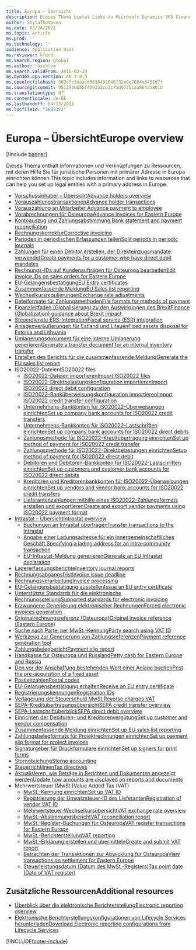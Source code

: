 ```yaml
---
title: Europa – Übersicht
description: Dieses Thema bietet Links zu Microsoft Dynamics 365 Finance-Dokumentationsressourcen für Europa.
author: ShylaThompson
ms.date: 02/24/2021
ms.topic: article
ms.prod: ''
ms.technology: ''
audience: Application User
ms.reviewer: kfend
ms.search.region: global
ms.author: roschlom
ms.search.validFrom: 2016-02-28
ms.dyn365.ops.version: AX 7.0.0
ms.openlocfilehash: 382cfc3eaacd0610491646f32e8c7684e0451d7f
ms.sourcegitcommit: 951393b05bf409333cb3c7ad977bcaa804aa801b
ms.translationtype: HT
ms.contentlocale: de-DE
ms.lasthandoff: 04/13/2021
ms.locfileid: "5892372"
---
```

# <a name="europe-overview"></a><span data-ttu-id="5915b-103">Europa – Übersicht</span><span class="sxs-lookup"><span data-stu-id="5915b-103">Europe overview</span></span>

[!include [banner](../includes/banner.md)]

<span data-ttu-id="5915b-104">Dieses Thema enthält Informationen und Verknüpfungen zu Ressourcen, mit deren Hilfe Sie für juristische Personen mit primärer Adresse in Europa einrichten können.</span><span class="sxs-lookup"><span data-stu-id="5915b-104">This topic includes information and links to resources that can help you set up legal entities with a primary address in Europe.</span></span> 

- [<span data-ttu-id="5915b-105">Vorschussinhaber – Übersicht</span><span class="sxs-lookup"><span data-stu-id="5915b-105">Advance holders overview</span></span>](emea-advance-holders.md)
 - [<span data-ttu-id="5915b-106">Vorauszahlungstransaktionen</span><span class="sxs-lookup"><span data-stu-id="5915b-106">Advance holder transactions</span></span>](emea-advance-holders-transactions.md)
 - [<span data-ttu-id="5915b-107">Vorauszahlung an Mitarbeiter </span><span class="sxs-lookup"><span data-stu-id="5915b-107">Advance payment to employee</span></span>](tasks/advance-payment-employee.md)
- [<span data-ttu-id="5915b-108">Vorabrechnungen für Osteuropa</span><span class="sxs-lookup"><span data-stu-id="5915b-108">Advance invoices for Eastern Europe</span></span>](emea-advance-invoice.md)
- [<span data-ttu-id="5915b-109">Kontoauszug und Zahlungsabstimmung </span><span class="sxs-lookup"><span data-stu-id="5915b-109">Bank statement and payment reconciliation</span></span>](emea-bank-reconciliation.md)
- [<span data-ttu-id="5915b-110">Rechnungskorrektur</span><span class="sxs-lookup"><span data-stu-id="5915b-110">Corrective invoicing</span></span>](emea-corrective-invoice.md)
- [<span data-ttu-id="5915b-111">Perioden in periodischen Erfassungen teilen</span><span class="sxs-lookup"><span data-stu-id="5915b-111">Split periods in periodic journals</span></span>](emea-create-post-periodic-journals.md)
- [<span data-ttu-id="5915b-112">Zahlungen für einen Debitor erstellen, der Direkteinzugsmandate verwendet</span><span class="sxs-lookup"><span data-stu-id="5915b-112">Create payments for a customer who have direct debit mandates</span></span>](tasks/create-payments-customers-who-have-direct-debit-mandates.md)
- [<span data-ttu-id="5915b-113">Rechnungs-IDs auf Kundenaufträgen für Osteuropa bearbeiten</span><span class="sxs-lookup"><span data-stu-id="5915b-113">Edit invoice IDs on sales orders for Eastern Europe</span></span>](emea-edit-invoice-id-sales-orders.md)
- [<span data-ttu-id="5915b-114">EU-Gelangensbestätigung</span><span class="sxs-lookup"><span data-stu-id="5915b-114">EU Entry certificates</span></span>](emea-entry-certificates.md)
- [<span data-ttu-id="5915b-115">Zusammenfassende Meldung</span><span class="sxs-lookup"><span data-stu-id="5915b-115">EU Sales list reporting</span></span>](emea-eu-sales-list.md)
- [<span data-ttu-id="5915b-116">Wechselkursregulierungen</span><span class="sxs-lookup"><span data-stu-id="5915b-116">Exchange rate adjustments</span></span>](emea-exchange-rate-adjustments.md)
- [<span data-ttu-id="5915b-117">Dateiformate für Zahlungsmethoden</span><span class="sxs-lookup"><span data-stu-id="5915b-117">File formats for methods of payment</span></span>](emea-select-file-formats-for-the-method-of-payments.md)
- [<span data-ttu-id="5915b-118">Finanzleitfaden (Globalisierung) zu den Auswirkungen des Brexit</span><span class="sxs-lookup"><span data-stu-id="5915b-118">Finance (Globalization) guidance about Brexit impact</span></span>](https://businesscenter.mbs.microsoft.com/#contentdetail/GuidanceBrexitImpact)
- [<span data-ttu-id="5915b-119">Steuerdienste ERS-Integration</span><span class="sxs-lookup"><span data-stu-id="5915b-119">Fiscal service (ESR) integration</span></span>](emea-fiscal-service-integration.md)
- [<span data-ttu-id="5915b-120">Anlagenveräußerungen für Estland und Litauen</span><span class="sxs-lookup"><span data-stu-id="5915b-120">Fixed assets disposal for Estonia and Lithuania</span></span>](emea-credit-note-reverse-fixed-asset-sale.md)
- [<span data-ttu-id="5915b-121">Umlagerungsdokument für eine interne Umlagerung generieren</span><span class="sxs-lookup"><span data-stu-id="5915b-121">Generate a transfer document for an internal inventory transfer</span></span>](tasks/transfer-document-internal-inventory-transfer.md)
- [<span data-ttu-id="5915b-122">Erstellen des Berichts für die zusammenfassende Meldung</span><span class="sxs-lookup"><span data-stu-id="5915b-122">Generate the EU sales list report</span></span>](tasks/eur-00011-eu-sales-list-report.md)
- <span data-ttu-id="5915b-123">ISO20022-Dateien</span><span class="sxs-lookup"><span data-stu-id="5915b-123">ISO20022 files</span></span>
  - [<span data-ttu-id="5915b-124">ISO20022-Dateien importieren</span><span class="sxs-lookup"><span data-stu-id="5915b-124">Import ISO20022 files</span></span>](emea-ISO20022-file-formats.md)
  - [<span data-ttu-id="5915b-125">ISO20022-Direktbelastungskonfiguration importieren</span><span class="sxs-lookup"><span data-stu-id="5915b-125">Import ISO20022 direct debit configuration</span></span>](tasks/import-iso20022-direct-debit-configuration.md)
  - [<span data-ttu-id="5915b-126">ISO20022-Banküberweisungskonfiguration importieren</span><span class="sxs-lookup"><span data-stu-id="5915b-126">Import ISO20022 credit transfer configuration</span></span>](tasks/import-iso20022-credit-transfer-configuration.md)
  - [<span data-ttu-id="5915b-127">Unternehmens-Bankkonten für ISO20022-Überweisungen einrichten</span><span class="sxs-lookup"><span data-stu-id="5915b-127">Set up company bank accounts for ISO20022 credit transfers</span></span>](tasks/set-up-company-bank-accounts-iso20022-credit-transfers.md)
  - [<span data-ttu-id="5915b-128">Unternehmens-Bankkonten für ISO20022-Lastschriften einrichten</span><span class="sxs-lookup"><span data-stu-id="5915b-128">Set up company bank accounts for ISO20022 direct debits</span></span>](tasks/set-up-company-bank-accounts-iso20022-direct-debits.md)
  - [<span data-ttu-id="5915b-129">Zahlungsmethode für ISO20022-Kreditübertragung einrichten</span><span class="sxs-lookup"><span data-stu-id="5915b-129">Set up method of payment for ISO20022 credit transfer</span></span>](tasks/set-up-method-payment-iso20022-credit-transfer.md)
  - [<span data-ttu-id="5915b-130">Zahlungsmethode für ISO20022-Direktbelastungen einrichten</span><span class="sxs-lookup"><span data-stu-id="5915b-130">Setup method of payment for ISO20022 direct debit</span></span>](tasks/setup-method-payment-iso20022-direct-debit.md)
  - [<span data-ttu-id="5915b-131">Debitoren und Debitoren-Bankkonten für ISO20022-Lastschriften einrichten</span><span class="sxs-lookup"><span data-stu-id="5915b-131">Set up customers and customer bank accounts for ISO20022 direct debits</span></span>](tasks/set-up-bank-accounts-iso20022-direct-debits.md)
  - [<span data-ttu-id="5915b-132">Kreditoren und Kreditorenbankkonten für ISO20022-Überweisungen einrichten</span><span class="sxs-lookup"><span data-stu-id="5915b-132">Set up vendors and vendor bank accounts for ISO20022 credit transfers</span></span>](tasks/set-up-vendor-iso20022-credit-transfers.md)
  - [<span data-ttu-id="5915b-133">Lieferantenzahlungen mithilfe eines ISO20022-Zahlungsformats erstellen und exportieren</span><span class="sxs-lookup"><span data-stu-id="5915b-133">Create and export vendor payments using ISO20022 payment format</span></span>](tasks/create-export-vendor-payments-iso20022-payment-format.md)
- [<span data-ttu-id="5915b-134">Intrastat – Übersicht</span><span class="sxs-lookup"><span data-stu-id="5915b-134">Intrastat overview</span></span>](emea-intrastat.md)
  - [<span data-ttu-id="5915b-135">Buchungen an Intrastat übertragen</span><span class="sxs-lookup"><span data-stu-id="5915b-135">Transfer transactions to the Intrastat</span></span>](tasks/transfer-transactions-intrastat.md)
  - [<span data-ttu-id="5915b-136">Angabe einer Ladungsadresse für ein innergemeinschaftliches Geschäft </span><span class="sxs-lookup"><span data-stu-id="5915b-136">Specifying a lading address for an intra-community transaction</span></span>](tasks/eur-00002-specify-lading-address-intra-community.md)
  - [<span data-ttu-id="5915b-137">EU-Intrastat-Meldung generieren</span><span class="sxs-lookup"><span data-stu-id="5915b-137">Generate an EU Intrastat declaration</span></span>](tasks/eur-00002-eu-intrastat-declaration.md)
- [<span data-ttu-id="5915b-138">Lagererfassungsberichte</span><span class="sxs-lookup"><span data-stu-id="5915b-138">Inventory journal reports</span></span>](emea-set-up-report-inventory-journal-names.md)
- [<span data-ttu-id="5915b-139">Rechnungsabgangsfrist</span><span class="sxs-lookup"><span data-stu-id="5915b-139">Invoice issue deadline</span></span>](emea-invoice-issue-deadline.md)
- [<span data-ttu-id="5915b-140">Rechnungsverarbeitung</span><span class="sxs-lookup"><span data-stu-id="5915b-140">Invoice processing</span></span>](emea-invoice-processing.md)
- [<span data-ttu-id="5915b-141">EU-Gelangensbestätigung ausstellen</span><span class="sxs-lookup"><span data-stu-id="5915b-141">Issue an EU entry certificate</span></span>](tasks/eur-00012-issue-eu-entry-certificate.md)
- [<span data-ttu-id="5915b-142">Unterstützte Standards für die elektronische Rechnungsstellung</span><span class="sxs-lookup"><span data-stu-id="5915b-142">Supported standards for electronic invoicing</span></span>](emea-oioubl-standards-electronic-invoicing.md)
- [<span data-ttu-id="5915b-143">Erzwungene Generierung elektronischer Rechnungen</span><span class="sxs-lookup"><span data-stu-id="5915b-143">Forced electronic invoices generation</span></span>](emea-eur-forced-einvoices.md)
- [<span data-ttu-id="5915b-144">Originalrechnungsreferenz (Osteuropa)</span><span class="sxs-lookup"><span data-stu-id="5915b-144">Original invoice reference (Eastern Europe)</span></span>](tasks/ee-00004-original-invoice-reference.md)
- [<span data-ttu-id="5915b-145">Suche nach Partei per MwSt.-Kennung</span><span class="sxs-lookup"><span data-stu-id="5915b-145">Party search using VAT ID</span></span>](tasks/eur-00015-party-search-vat-id.md)
- [<span data-ttu-id="5915b-146">Werkzeug zur Generierung von Zahlungsreferenzen</span><span class="sxs-lookup"><span data-stu-id="5915b-146">Payment reference generation tool</span></span>](tasks/ee-00015-payment-reference-generation-tool.md)
- [<span data-ttu-id="5915b-147">Zahlungsbelegbericht</span><span class="sxs-lookup"><span data-stu-id="5915b-147">Payment slip report</span></span>](emea-eur-payment-slip-report-giro.md)
- [<span data-ttu-id="5915b-148">Handkasse für Osteuropa und Russland</span><span class="sxs-lookup"><span data-stu-id="5915b-148">Petty cash for Eastern Europe and Russia</span></span>](emea-petty-cash.md)
- [<span data-ttu-id="5915b-149">Den vor der Anschaffung bestehenden Wert einer Anlage buchen</span><span class="sxs-lookup"><span data-stu-id="5915b-149">Post the pre-acquisition of a fixed asset</span></span>](emea-pre-acquisition-acquisition-fixed-asset.md)
- [<span data-ttu-id="5915b-150">Postleitzahlen</span><span class="sxs-lookup"><span data-stu-id="5915b-150">Postal codes</span></span>](emea-import-create-postal-codes-manually.md)
- [<span data-ttu-id="5915b-151">EU-Gelangensbestätigung erhalten</span><span class="sxs-lookup"><span data-stu-id="5915b-151">Receive an EU entry certificate</span></span>](tasks/eur-00012-receive-eu-entry-certificate.md)
- [<span data-ttu-id="5915b-152">Registrierungskennungen</span><span class="sxs-lookup"><span data-stu-id="5915b-152">Registration IDs</span></span>](emea-registration-ids.md)
- [<span data-ttu-id="5915b-153">Verlagerung der Steuerschuld MwSt.</span><span class="sxs-lookup"><span data-stu-id="5915b-153">Reverse charges VAT</span></span>](emea-reverse-charge.md)
- [<span data-ttu-id="5915b-154">SEPA-Kreditübertragungsübersicht</span><span class="sxs-lookup"><span data-stu-id="5915b-154">SEPA credit transfer overview</span></span>](../accounts-payable/sepa-credit-transfer.md)
- [<span data-ttu-id="5915b-155">SEPA-Lastschriftüberblick</span><span class="sxs-lookup"><span data-stu-id="5915b-155">SEPA direct debit overview</span></span>](../accounts-receivable/sepa-direct-debit-overview.md)
- [<span data-ttu-id="5915b-156">Einrichten der Debitoren- und Kreditorenvergütung</span><span class="sxs-lookup"><span data-stu-id="5915b-156">Set up customer and vendor compensation</span></span>](emea-compensation-customer-vendor-transactions.md)
- [<span data-ttu-id="5915b-157">Zusammenfassende Meldung einrichten</span><span class="sxs-lookup"><span data-stu-id="5915b-157">Set up EU sales list reporting</span></span>](tasks/eur-00011-eu-sales-list-reporting.md)
- [<span data-ttu-id="5915b-158">Zahlungsbelegformats für Projektrechnungen einrichten</span><span class="sxs-lookup"><span data-stu-id="5915b-158">Set up payment slip format for project invoices</span></span>](tasks/set-up-payment-slip-format-project-invoices.md)
- [<span data-ttu-id="5915b-159">Signaturgeber für Druckformulare einrichten</span><span class="sxs-lookup"><span data-stu-id="5915b-159">Set up signers for print forms</span></span>](emea-set-up-signers-for-printing-forms.md)
- [<span data-ttu-id="5915b-160">Stornobuchung</span><span class="sxs-lookup"><span data-stu-id="5915b-160">Storno accounting</span></span>](emea-storno.md)
- [<span data-ttu-id="5915b-161">Steuerrichtlinien</span><span class="sxs-lookup"><span data-stu-id="5915b-161">Tax directives</span></span>](emea-tax-directives.md)
- [<span data-ttu-id="5915b-162">Aktualisieren, wie Beträge in Berichten und Dokumenten angezeigt werden</span><span class="sxs-lookup"><span data-stu-id="5915b-162">Update how amounts are displayed on reports and documents</span></span>](emea-amount-printing-forms.md)
- <span data-ttu-id="5915b-163">Mehrwertsteuer (MwSt.)</span><span class="sxs-lookup"><span data-stu-id="5915b-163">Value Added Tax (VAT)</span></span>
  - [<span data-ttu-id="5915b-164">MwSt.-Kennung einrichten</span><span class="sxs-lookup"><span data-stu-id="5915b-164">Set up VAT ID</span></span>](tasks/eur-00015-vat-id.md)
  - [<span data-ttu-id="5915b-165">Registrierung der Umsatzsteuer-ID des Lieferanten</span><span class="sxs-lookup"><span data-stu-id="5915b-165">Registration of vendor VAT ID</span></span>](tasks/eur-00015-registration-vendor-vat-id.md)
  - [<span data-ttu-id="5915b-166">Mehrwertsteuer-Wechselkursübersicht</span><span class="sxs-lookup"><span data-stu-id="5915b-166">VAT exchange rate overview</span></span>](emea-vat-exchange-rate.md)
  - [<span data-ttu-id="5915b-167">MwSt.-Abstimmungsbericht</span><span class="sxs-lookup"><span data-stu-id="5915b-167">VAT reconciliation report</span></span>](tasks/eur-00018-vat-reconciliation-report.md)
  - [<span data-ttu-id="5915b-168">MwSt.-Register-Buchungen für Osteuropa</span><span class="sxs-lookup"><span data-stu-id="5915b-168">VAT register transactions for Eastern Europe</span></span>](emea-vat-register-transactions.md)
  - [<span data-ttu-id="5915b-169">MwSt.-Berichterstellung</span><span class="sxs-lookup"><span data-stu-id="5915b-169">VAT reporting</span></span>](emea-vat-reporting.md)
  - [<span data-ttu-id="5915b-170">MwSt.-Erklärung erstellen und übermitteln</span><span class="sxs-lookup"><span data-stu-id="5915b-170">Create and submit VAT report</span></span>](tasks/create-submit-vat-report.md)
  - [<span data-ttu-id="5915b-171">Betrachten der Transaktionen zur Abwicklung für Osteuropa</span><span class="sxs-lookup"><span data-stu-id="5915b-171">View transactions on settlement for Eastern Europe</span></span>](emea-transactions-settlement-form.md)
  - [<span data-ttu-id="5915b-172">Steuerleistungsdatum (Datum des MwSt.-Registers)</span><span class="sxs-lookup"><span data-stu-id="5915b-172">Tax point date (Date of VAT register)</span></span>](emea-tax-point-date.md)

## <a name="additional-resources"></a><span data-ttu-id="5915b-173">Zusätzliche Ressourcen</span><span class="sxs-lookup"><span data-stu-id="5915b-173">Additional resources</span></span>

- [<span data-ttu-id="5915b-174">Überblick über die elektronische Berichterstellung</span><span class="sxs-lookup"><span data-stu-id="5915b-174">Electronic reporting overview</span></span>](../../fin-ops-core/dev-itpro/analytics/general-electronic-reporting.md)
- [<span data-ttu-id="5915b-175">Elektronische Berichterstellungskonfigurationen von Lifecycle Services herunterladen</span><span class="sxs-lookup"><span data-stu-id="5915b-175">Download Electronic reporting configurations from Lifecycle Services</span></span>](../../fin-ops-core/dev-itpro/analytics/download-electronic-reporting-configuration-lcs.md)


[!INCLUDE[footer-include](../../includes/footer-banner.md)]